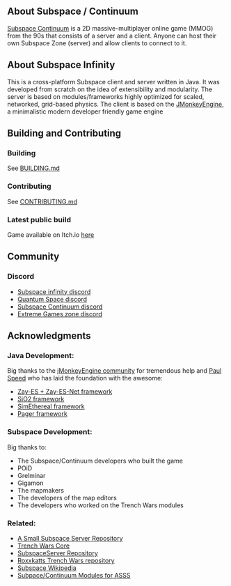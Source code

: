 ## About Subspace / Continuum
[Subspace Continuum](https://store.steampowered.com/app/352700/Subspace_Continuum/) is a 2D massive-multiplayer online game (MMOG) from the 90s that consists of a server and a client. Anyone can host their own Subspace Zone (server) and allow clients to connect to it.

## About Subspace Infinity
This is a cross-platform Subspace client and server written in Java. It was developed from scratch on the idea of extensibility and modularity. The server is based on modules/frameworks highly optimized for scaled, networked, grid-based physics. The client is based on the [JMonkeyEngine](https://jmonkeyengine.org/), a minimalistic modern developer friendly game engine

## Building and Contributing

### Building

See [BUILDING.md](https://github.com/assofohdz/Subspace-Infinity/blob/infinity/BUILDING.md) 

### Contributing

See [CONTRIBUTING.md](https://github.com/assofohdz/Subspace-Infinity/blob/infinity/CONTRIBUTING.md)

### Latest public build

Game available on Itch.io [here](https://assofohdz.itch.io/subspace-infinity)

## Community

### Discord

- [Subspace infinity discord](https://discord.gg/tfyWxbK)
- [Quantum Space discord](https://discord.gg/gvtnSAcy)
- [Subspace Continuum discord](https://discord.gg/y3AanC8Z)
- [Extreme Games zone discord](https://discord.gg/hY3gjeJ9)

## Acknowledgments

### Java Development: 

Big thanks to the [jMonkeyEngine community](https://hub.jmonkeyengine.org/) for tremendous help and [Paul Speed](https://github.com/pspeed42) who has laid the foundation with the awesome:

- [Zay-ES + Zay-ES-Net framework](https://github.com/jMonkeyEngine-Contributions/zay-es)
- [SiO2 framework](https://github.com/Simsilica/SiO2)
- [SimEthereal framework](https://github.com/Simsilica/SimEthereal)
- [Pager framework](https://github.com/Simsilica/Pager)

### Subspace Development:

Big thanks to:
- The Subspace/Continuum developers who built the game
- POiD
- Grelminar
- Gigamon
- The mapmakers
- The developers of the map editors
- The developers who worked on the Trench Wars modules

### Related:
- [A Small Subspace Server Repository](https://bitbucket.org/grelminar/asss)
- [Trench Wars Core](https://github.com/Trench-Wars/twcore)
- [SubspaceServer Repository](https://github.com/gigamon-dev/SubspaceServer)
- [Roxxkatts Trench Wars repository](https://bitbucket.org/roxxkatt/subspace-continuum/src/master/)
- [Subspace Wikipedia](https://en.wikipedia.org/wiki/SubSpace_(video_game))
- [Subpace/Continuum Modules for ASSS](https://github.com/ZacharyRead/subspace-modules)
